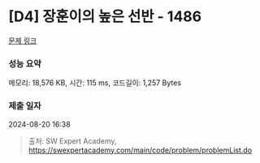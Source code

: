 # [D4] 장훈이의 높은 선반 - 1486 

[문제 링크](https://swexpertacademy.com/main/code/problem/problemDetail.do?contestProbId=AV2b7Yf6ABcBBASw) 

### 성능 요약

메모리: 18,576 KB, 시간: 115 ms, 코드길이: 1,257 Bytes

### 제출 일자

2024-08-20 16:38



> 출처: SW Expert Academy, https://swexpertacademy.com/main/code/problem/problemList.do
